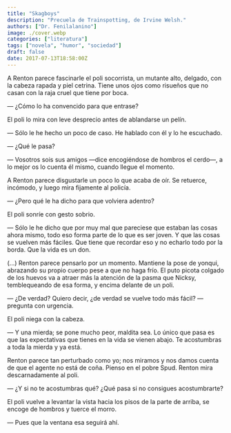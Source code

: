 ```yaml
---
title: "Skagboys"
description: "Precuela de Trainspotting, de Irvine Welsh."
authors: ["Dr. Fenilalanino"]
image: ./cover.webp
categories: ["literatura"]
tags: ["novela", "humor", "sociedad"]
draft: false
date: 2017-07-13T18:58:00Z
---
```


A Renton parece fascinarle el poli socorrista, un mutante alto, delgado, con la cabeza rapada y piel cetrina. Tiene unos ojos como risueños que no casan con la raja cruel que tiene por boca.

&mdash; ¿Cómo lo ha convencido para que entrase?

El poli lo mira con leve desprecio antes de ablandarse un pelín.

&mdash; Sólo le he hecho un poco de caso. He hablado con él y lo he escuchado.

&mdash; ¿Qué le pasa?

&mdash; Vosotros sois sus amigos —dice encogiéndose de hombros el cerdo—, a lo mejor os lo cuenta él mismo, cuando llegue el momento.

A Renton parece disgustarle un poco lo que acaba de oír. Se retuerce, incómodo, y luego mira fijamente al policía.

&mdash; ¿Pero qué le ha dicho para que volviera adentro?

El poli sonríe con gesto sobrio.

&mdash; Sólo le he dicho que por muy mal que pareciese que estaban las cosas ahora mismo, todo eso forma parte de lo que es ser joven. Y que las cosas se vuelven más fáciles. Que tiene que recordar eso y no echarlo todo por la borda. Que la vida es un don.

(...) Renton parece pensarlo por un momento. Mantiene la pose de yonqui, abrazando su propio cuerpo pese a que no haga frío. El puto picota colgado de los huevos va a atraer más la atención de la pasma que Nicksy, temblequeando de esa forma, y encima delante de un poli.

&mdash; ¿De verdad? Quiero decir, ¿de verdad se vuelve todo más fácil? —pregunta con urgencia.

El poli niega con la cabeza.

&mdash; Y una mierda; se pone mucho peor, maldita sea. Lo único que pasa es que las expectativas que tienes en la vida se vienen abajo. Te acostumbras a toda la mierda y ya está.

Renton parece tan perturbado como yo; nos miramos y nos damos cuenta de que el agente no está de coña. Pienso en el pobre Spud. Renton mira descarnadamente al poli.

&mdash; ¿Y si no te acostumbras qué? ¿Qué pasa si no consigues acostumbrarte?

El poli vuelve a levantar la vista hacia los pisos de la parte de arriba, se encoge de hombros y tuerce el morro.

&mdash; Pues que la ventana esa seguirá ahí.
